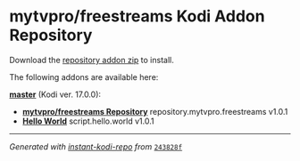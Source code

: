 # mytvpro/freestreams Kodi Addon Repository

Download the [repository addon zip](master/datadir/repository.mytvpro.freestreams/repository.mytvpro.freestreams-1.0.1.zip) to install.

The following addons are available here:

[__master__](master/addons.xml) (Kodi ver. 17.0.0):

- [__mytvpro/freestreams Repository__](master/datadir/repository.mytvpro.freestreams/repository.mytvpro.freestreams-1.0.1.zip) repository.mytvpro.freestreams v1.0.1
- [__Hello World__](master/datadir/script.hello.world/script.hello.world-1.0.1.zip) script.hello.world v1.0.1

----
_Generated with [instant-kodi-repo](https://github.com/ping/instant-kodi-repo/) from_ [``243828f``](https://github.com/mytvpro/freestreams/commit/243828f39353dc6dd8e7cb5f41db3c2c6e9af60e)
